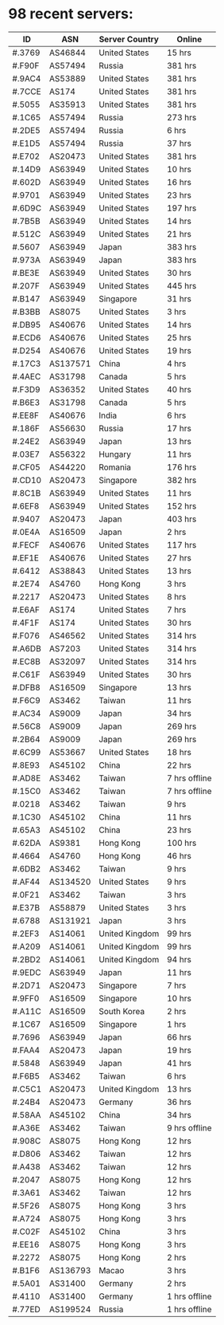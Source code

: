 # 98 recent servers:

| ID | ASN | Server Country | Online |
| ------ | ------ | ------ | ------ |
| #.3769 | AS46844 | United States | 15 hrs |
| #.F90F | AS57494 | Russia | 381 hrs |
| #.9AC4 | AS53889 | United States | 381 hrs |
| #.7CCE | AS174 | United States | 381 hrs |
| #.5055 | AS35913 | United States | 381 hrs |
| #.1C65 | AS57494 | Russia | 273 hrs |
| #.2DE5 | AS57494 | Russia | 6 hrs |
| #.E1D5 | AS57494 | Russia | 37 hrs |
| #.E702 | AS20473 | United States | 381 hrs |
| #.14D9 | AS63949 | United States | 10 hrs |
| #.602D | AS63949 | United States | 16 hrs |
| #.9701 | AS63949 | United States | 23 hrs |
| #.6D9C | AS63949 | United States | 197 hrs |
| #.7B5B | AS63949 | United States | 14 hrs |
| #.512C | AS63949 | United States | 21 hrs |
| #.5607 | AS63949 | Japan | 383 hrs |
| #.973A | AS63949 | Japan | 383 hrs |
| #.BE3E | AS63949 | United States | 30 hrs |
| #.207F | AS63949 | United States | 445 hrs |
| #.B147 | AS63949 | Singapore | 31 hrs |
| #.B3BB | AS8075 | United States | 3 hrs |
| #.DB95 | AS40676 | United States | 14 hrs |
| #.ECD6 | AS40676 | United States | 25 hrs |
| #.D254 | AS40676 | United States | 19 hrs |
| #.17C3 | AS137571 | China | 4 hrs |
| #.4AEC | AS31798 | Canada | 5 hrs |
| #.F3D9 | AS36352 | United States | 40 hrs |
| #.B6E3 | AS31798 | Canada | 5 hrs |
| #.EE8F | AS40676 | India | 6 hrs |
| #.186F | AS56630 | Russia | 17 hrs |
| #.24E2 | AS63949 | Japan | 13 hrs |
| #.03E7 | AS56322 | Hungary | 11 hrs |
| #.CF05 | AS44220 | Romania | 176 hrs |
| #.CD10 | AS20473 | Singapore | 382 hrs |
| #.8C1B | AS63949 | United States | 11 hrs |
| #.6EF8 | AS63949 | United States | 152 hrs |
| #.9407 | AS20473 | Japan | 403 hrs |
| #.0E4A | AS16509 | Japan | 2 hrs |
| #.FECF | AS40676 | United States | 117 hrs |
| #.EF1E | AS40676 | United States | 27 hrs |
| #.6412 | AS38843 | United States | 13 hrs |
| #.2E74 | AS4760 | Hong Kong | 3 hrs |
| #.2217 | AS20473 | United States | 8 hrs |
| #.E6AF | AS174 | United States | 7 hrs |
| #.4F1F | AS174 | United States | 30 hrs |
| #.F076 | AS46562 | United States | 314 hrs |
| #.A6DB | AS7203 | United States | 314 hrs |
| #.EC8B | AS32097 | United States | 314 hrs |
| #.C61F | AS63949 | United States | 30 hrs |
| #.DFB8 | AS16509 | Singapore | 13 hrs |
| #.F6C9 | AS3462 | Taiwan | 11 hrs |
| #.AC34 | AS9009 | Japan | 34 hrs |
| #.56C8 | AS9009 | Japan | 269 hrs |
| #.2B64 | AS9009 | Japan | 269 hrs |
| #.6C99 | AS53667 | United States | 18 hrs |
| #.8E93 | AS45102 | China | 22 hrs |
| #.AD8E | AS3462 | Taiwan | 7 hrs offline |
| #.15C0 | AS3462 | Taiwan | 7 hrs offline |
| #.0218 | AS3462 | Taiwan | 9 hrs |
| #.1C30 | AS45102 | China | 11 hrs |
| #.65A3 | AS45102 | China | 23 hrs |
| #.62DA | AS9381 | Hong Kong | 100 hrs |
| #.4664 | AS4760 | Hong Kong | 46 hrs |
| #.6DB2 | AS3462 | Taiwan | 9 hrs |
| #.AF44 | AS134520 | United States | 9 hrs |
| #.0F21 | AS3462 | Taiwan | 3 hrs |
| #.E37B | AS58879 | United States | 3 hrs |
| #.6788 | AS131921 | Japan | 3 hrs |
| #.2EF3 | AS14061 | United Kingdom | 99 hrs |
| #.A209 | AS14061 | United Kingdom | 99 hrs |
| #.2BD2 | AS14061 | United Kingdom | 94 hrs |
| #.9EDC | AS63949 | Japan | 11 hrs |
| #.2D71 | AS20473 | Singapore | 7 hrs |
| #.9FF0 | AS16509 | Singapore | 10 hrs |
| #.A11C | AS16509 | South Korea | 2 hrs |
| #.1C67 | AS16509 | Singapore | 1 hrs |
| #.7696 | AS63949 | Japan | 66 hrs |
| #.FAA4 | AS20473 | Japan | 19 hrs |
| #.5848 | AS63949 | Japan | 41 hrs |
| #.F6B5 | AS3462 | Taiwan | 6 hrs |
| #.C5C1 | AS20473 | United Kingdom | 13 hrs |
| #.24B4 | AS20473 | Germany | 36 hrs |
| #.58AA | AS45102 | China | 34 hrs |
| #.A36E | AS3462 | Taiwan | 9 hrs offline |
| #.908C | AS8075 | Hong Kong | 12 hrs |
| #.D806 | AS3462 | Taiwan | 12 hrs |
| #.A438 | AS3462 | Taiwan | 12 hrs |
| #.2047 | AS8075 | Hong Kong | 12 hrs |
| #.3A61 | AS3462 | Taiwan | 12 hrs |
| #.5F26 | AS8075 | Hong Kong | 3 hrs |
| #.A724 | AS8075 | Hong Kong | 3 hrs |
| #.C02F | AS45102 | China | 3 hrs |
| #.EE16 | AS8075 | Hong Kong | 3 hrs |
| #.2272 | AS8075 | Hong Kong | 2 hrs |
| #.B1F6 | AS136793 | Macao | 3 hrs |
| #.5A01 | AS31400 | Germany | 2 hrs |
| #.4110 | AS31400 | Germany | 1 hrs offline |
| #.77ED | AS199524 | Russia | 1 hrs offline |

